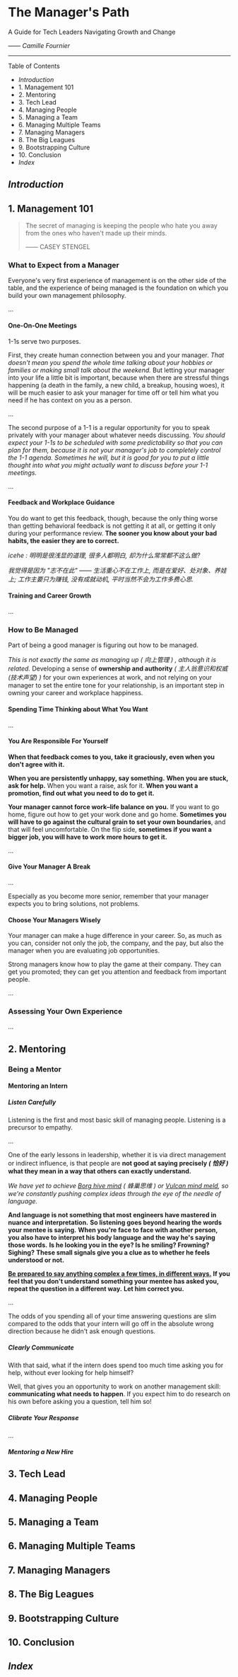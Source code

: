 # The Manager's Path

A Guide for Tech Leaders Navigating Growth and Change

_—— Camille Fournier_

---

Table of Contents

- _Introduction_
- 1\. Management 101
- 2\. Mentoring
- 3\. Tech Lead
- 4\. Managing People
- 5\. Managing a Team
- 6\. Managing Multiple Teams
- 7\. Managing Managers
- 8\. The Big Leagues
- 9\. Bootstrapping Culture
- 10\. Conclusion
- _Index_

## _Introduction_

## 1. Management 101

> The secret of managing is keeping the people who hate you away from the ones who haven't made up their minds.
>
> —— CASEY STENGEL

### What to Expect from a Manager

Everyone's very first experience of management is on the other side of the table,
and the experience of being managed is the foundation on which you build your own management philosophy.

…

#### One-On-One Meetings

1-1s serve two purposes.

First, they create human connection between you and your manager.
_That doesn't mean you spend the whole time talking about your hobbies or families or making small talk about the weekend._
But letting your manager into your life a little bit is important, because when there are stressful things happening
(a death in the family, a new child, a breakup, housing woes),
it will be much easier to ask your manager for time off or tell him what you need if he has context on you as a person.

…

The second purpose of a 1-1 is a regular opportunity for you to speak privately with your manager about whatever needs discussing.
_You should expect your 1-1s to be scheduled with some predictability so that you can plan for them,_
_because it is not your manager's job to completely control the 1-1 agenda._
_Sometimes he will, but it is good for you to put a little thought into what you might actually want to discuss before your 1-1 meetings._

…

#### Feedback and Workplace Guidance

You do want to get this feedback, though,
because the only thing worse than getting behavioral feedback is not getting it at all,
or getting it only during your performance review.
**The sooner you know about your bad habits, the easier they are to correct.**

_icehe : 明明是很浅显的道理, 很多人都明白, 却为什么常常都不这么做?_

_我觉得是因为 "志不在此" —— 生活重心不在工作上, 而是在爱好、处对象、养娃上;_
_工作主要只为赚钱, 没有成就动机, 平时当然不会为工作多费心思._

#### Training and Career Growth

…

### How to Be Managed

Part of being a good manager is figuring out how to be managed.

_This is not exactly the same as managing up ( 向上管理 ) , although it is related._
Developing a sense of **ownership and authority** _( 主人翁意识和权威 (技术声望) )_ for your own experiences at work,
and not relying on your manager to set the entire tone for your relationship,
is an important step in owning your career and workplace happiness.

#### Spending Time Thinking about What You Want

…

#### You Are Responsible For Yourself

**When that feedback comes to you, take it graciously, even when you don't agree with it.**

**When you are persistently unhappy, say something.**
**When you are stuck, ask for help.**
When you want a raise, ask for it.
**When you want a promotion, find out what you need to do to get it.**

**Your manager cannot force work–life balance on you.**
If you want to go home, figure out how to get your work done and go home.
**Sometimes you will have to go against the cultural grain to set your own boundaries**, and that will feel uncomfortable.
On the flip side, **sometimes if you want a bigger job, you will have to work more hours to get it.**

…

#### Give Your Manager A Break

…

Especially as you become more senior, remember that your manager expects you to bring solutions, not problems.

#### Choose Your Managers Wisely

Your manager can make a huge difference in your career.
So, as much as you can, consider not only the job, the company, and the pay,
but also the manager when you are evaluating job opportunities.

Strong managers know how to play the game at their company.
They can get you promoted;
they can get you attention and feedback from important people.

…

### Assessing Your Own Experience

…

## 2. Mentoring

### Being a Mentor

#### Mentoring an Intern

##### Listen Carefully

Listening is the first and most basic skill of managing people.
Listening is a precursor to empathy.

…

One of the early lessons in leadership,
whether it is via direct management or indirect influence,
is that people are **not good at saying precisely _( 恰好 )_**
**what they mean in a way that others can exactly understand.**

_We have yet to achieve_
_[Borg hive mind](https://borgcollective.fandom.com/wiki/Hive_Mind) ( 蜂巢思维 )_
_or [Vulcan mind meld](https://intl.startrek.com/database_article/mind-meld-vulcan#:~:text=A%20touch%20technique%20that%20allows,the%20targeted%20partner's%20skull%20temples.),_
_so we're constantly pushing complex ideas through the eye of the needle of language._

**And language is not something that most engineers have mastered in nuance and interpretation.**
**So listening goes beyond hearing the words your mentee is saying.**
**When you're face to face with another person,**
**you also have to interpret his body language and the way he's saying those words.**
**Is he looking you in the eye? Is he smiling? Frowning? Sighing?**
**These small signals give you a clue as to whether he feels understood or not.**

**<u>Be prepared to say anything complex a few times, in different ways.</u>**
**If you feel that you don't understand something your mentee has asked you,**
**repeat the question in a different way.**
**Let him correct you.**

…

The odds of you spending all of your time answering questions are slim
compared to the odds that your intern will go off in the absolute wrong direction
because he didn't ask enough questions.

##### Clearly Communicate

With that said, what if the intern does spend too much time asking you for help,
without ever looking for help himself?

Well, that gives you an opportunity to work on another management skill:
**communicating what needs to happen**.
If you expect him to do research on his own before asking you a question, tell him so!

##### Clibrate Your Response

…

##### Mentoring a New Hire

## 3. Tech Lead

## 4. Managing People

## 5. Managing a Team

## 6. Managing Multiple Teams

## 7. Managing Managers

## 8. The Big Leagues

## 9. Bootstrapping Culture

## 10. Conclusion

## _Index_
